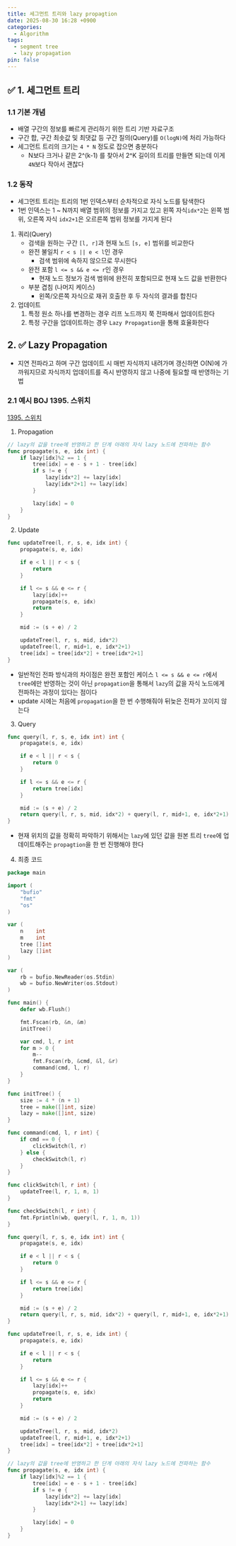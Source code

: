 ```yaml
---
title: 세그먼트 트리와 lazy propagtion
date: 2025-08-30 16:28 +0900
categories:
  - Algorithm
tags:
  - segment tree
  - lazy propagation
pin: false
---
```

## ✅ 1. 세그먼트 트리
### 1.1 기본 개념
- 배열 구간의 정보를 빠르게 관리하기 위한 트리 기반 자료구조
- 구간 합, 구간 최솟값 및 최댓값 등 구간 질의(Query)를 `O(logN)`에 처리 가능하다
- 세그먼트 트리의 크기는 `4 * N` 정도로 잡으면 충분하다
	- N보다 크거나 같은 2^(k-1) 를 찾아서 2^K 길이의 트리를 만들면 되는데 이게 `4N`보다 작아서 괜찮다

### 1.2 동작
- 세그먼트 트리는 트리의 1번 인덱스부터 순차적으로 자식 노드를 탐색한다
- 1번 인덱스는 1 ~ N까지 배열 범위의 정보를 가지고 있고 왼쪽 자식`idx*2`는 왼쪽 범위, 오른쪽 자식 `idx2+1`은 오르른쪽 범위 정보를 가지게 된다

1. 쿼리(Query)
	- 검색을 원하는 구간 `[l, r]`과 현재 노드 `[s, e]` 범위를 비교한다
	- 완전 불일치 `r < s || e < l`인 경우
		- 검색 범위에 속하지 않으므로 무시한다
	- 완전 포함 `l <= s && e <= r`인 경우
		- 현재 노드 정보가 검색 범위에 완전히 포함되므로 현재 노드 값을 반환한다
	- 부분 겹침 (나머지 케이스)
		- 왼쪽/오른쪽 자식으로 재귀 호출한 후 두 자식의 결과를 합친다
2. 업데이트
	1. 특정 원소 하나를 변경하는 경우 리프 노드까지 쭉 전파해서 업데이트한다
	2. 특정 구간을 업데이트하는 경우 `Lazy Propagation`을 통해 효율화한다

## 2. ✅ Lazy Propagation
- 지연 전파라고 하며 구간 업데이트 시 매번 자식까지 내려가며 갱신하면 O(N)에 가까워지므로 자식까지 업데이트를 즉시 반영하지 않고 나중에 필요할 때 반영하는 기법

### 2.1 예시 BOJ 1395. 스위치
[1395. 스위치](https://www.acmicpc.net/problem/1395)

1. Propagation
```go
// lazy의 값을 tree에 반영하고 한 단계 아래의 자식 lazy 노드에 전파하는 함수
func propagate(s, e, idx int) {
	if lazy[idx]%2 == 1 {
		tree[idx] = e - s + 1 - tree[idx]
		if s != e {
			lazy[idx*2] += lazy[idx]
			lazy[idx*2+1] += lazy[idx]
		}

		lazy[idx] = 0
	}
}
```

2. Update
```go
func updateTree(l, r, s, e, idx int) {
	propagate(s, e, idx)

	if e < l || r < s {
		return
	}

	if l <= s && e <= r {
		lazy[idx]++
		propagate(s, e, idx)
		return
	}

	mid := (s + e) / 2

	updateTree(l, r, s, mid, idx*2)
	updateTree(l, r, mid+1, e, idx*2+1)
	tree[idx] = tree[idx*2] + tree[idx*2+1]
}
```

- 일반적인 전파 방식과의 차이점은 완전 포함인 케이스 `l <= s && e <= r`에서 `tree`에만 반영하는 것이 아닌 `propagation`을 통해서 `lazy`의 값을 자식 노드에게 전파하는 과정이 있다는 점이다
- update 시에는 처음에 `propagation`을 한 번 수행해줘야 뒤늦은 전파가 꼬이지 않는다

3. Query
```go
func query(l, r, s, e, idx int) int {
	propagate(s, e, idx)

	if e < l || r < s {
		return 0
	}

	if l <= s && e <= r {
		return tree[idx]
	}

	mid := (s + e) / 2
	return query(l, r, s, mid, idx*2) + query(l, r, mid+1, e, idx*2+1)
}
```

- 현재 위치의 값을 정확히 파악하기 위해서는 `lazy`에 있던 값을 원본 트리 `tree`에 업데이트해주는 `propagtion`을 한 번 진행해야 한다

4. 최종 코드

```go
package main

import (
	"bufio"
	"fmt"
	"os"
)

var (
	n    int
	m    int
	tree []int
	lazy []int
)

var (
	rb = bufio.NewReader(os.Stdin)
	wb = bufio.NewWriter(os.Stdout)
)

func main() {
	defer wb.Flush()

	fmt.Fscan(rb, &n, &m)
	initTree()

	var cmd, l, r int
	for m > 0 {
		m--
		fmt.Fscan(rb, &cmd, &l, &r)
		command(cmd, l, r)
	}
}

func initTree() {
	size := 4 * (n + 1)
	tree = make([]int, size)
	lazy = make([]int, size)
}

func command(cmd, l, r int) {
	if cmd == 0 {
		clickSwitch(l, r)
	} else {
		checkSwitch(l, r)
	}
}

func clickSwitch(l, r int) {
	updateTree(l, r, 1, n, 1)
}

func checkSwitch(l, r int) {
	fmt.Fprintln(wb, query(l, r, 1, n, 1))
}

func query(l, r, s, e, idx int) int {
	propagate(s, e, idx)

	if e < l || r < s {
		return 0
	}

	if l <= s && e <= r {
		return tree[idx]
	}

	mid := (s + e) / 2
	return query(l, r, s, mid, idx*2) + query(l, r, mid+1, e, idx*2+1)
}

func updateTree(l, r, s, e, idx int) {
	propagate(s, e, idx)

	if e < l || r < s {
		return
	}

	if l <= s && e <= r {
		lazy[idx]++
		propagate(s, e, idx)
		return
	}

	mid := (s + e) / 2

	updateTree(l, r, s, mid, idx*2)
	updateTree(l, r, mid+1, e, idx*2+1)
	tree[idx] = tree[idx*2] + tree[idx*2+1]
}

// lazy의 값을 tree에 반영하고 한 단계 아래의 자식 lazy 노드에 전파하는 함수
func propagate(s, e, idx int) {
	if lazy[idx]%2 == 1 {
		tree[idx] = e - s + 1 - tree[idx]
		if s != e {
			lazy[idx*2] += lazy[idx]
			lazy[idx*2+1] += lazy[idx]
		}

		lazy[idx] = 0
	}
}
```
